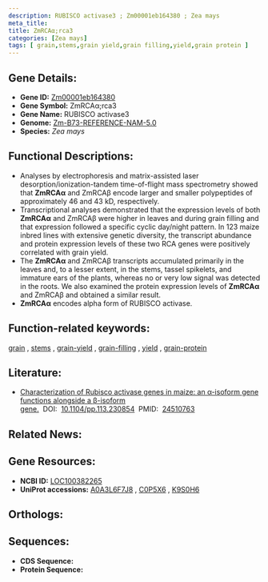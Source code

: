 ```yaml
---
description: RUBISCO activase3 ; Zm00001eb164380 ; Zea mays
meta_title:
title: ZmRCAα;rca3
categories: [Zea mays]
tags: [ grain,stems,grain yield,grain filling,yield,grain protein ]
---
```


## Gene Details:
- **Gene ID:**	[Zm00001eb164380](https://www.maizegdb.org/gene_center/gene/Zm00001eb164380)
- **Gene Symbol:** ZmRCAα;rca3
- **Gene Name:** RUBISCO activase3
- **Genome:** [Zm-B73-REFERENCE-NAM-5.0](https://www.maizegdb.org/genome/assembly/Zm-B73-REFERENCE-NAM-5.0)
- **Species:** *Zea mays*

## Functional Descriptions:
   - Analyses by electrophoresis and matrix-assisted laser desorption/ionization-tandem time-of-flight mass spectrometry showed that **ZmRCAα** and ZmRCAβ encode larger and smaller polypeptides of approximately 46 and 43 kD, respectively.
   - Transcriptional analyses demonstrated that the expression levels of both **ZmRCAα** and ZmRCAβ were higher in leaves and during grain filling and that expression followed a specific cyclic day/night pattern. In 123 maize inbred lines with extensive genetic diversity, the transcript abundance and protein expression levels of these two RCA genes were positively correlated with grain yield.
   - The **ZmRCAα** and ZmRCAβ transcripts accumulated primarily in the leaves and, to a lesser extent, in the stems, tassel spikelets, and immature ears of the plants, whereas no or very low signal was detected in the roots. We also examined the protein expression levels of **ZmRCAα** and ZmRCAβ and obtained a similar result.
   - **ZmRCAα** encodes alpha form of RUBISCO activase.

## Function-related keywords:
[grain](/tags/grain/)&nbsp;,&nbsp;[stems](/tags/stems/)&nbsp;,&nbsp;[grain-yield](/tags/grain-yield/)&nbsp;,&nbsp;[grain-filling](/tags/grain-filling/)&nbsp;,&nbsp;[yield](/tags/yield/)&nbsp;,&nbsp;[grain-protein](/tags/grain-protein/)

## Literature:
   - [Characterization of Rubisco activase genes in maize: an α-isoform gene functions alongside a β-isoform gene.]( https://www.ncbi.nlm.nih.gov/pmc/articles/PMC3982765/)&nbsp;&nbsp;DOI:&nbsp;&nbsp;[10.1104/pp.113.230854](https://www.ncbi.nlm.nih.gov/pmc/articles/PMC3982765/)&nbsp;&nbsp;PMID:&nbsp;&nbsp;[24510763](https://pubmed.ncbi.nlm.nih.gov/24510763/)

## Related News:

## Gene Resources:
- **NCBI ID:**  [LOC100382265](https://www.ncbi.nlm.nih.gov/gene/?term=LOC100382265)
- **UniProt accessions:** [A0A3L6F7J8](https://www.uniprot.org/uniprotkb/A0A3L6F7J8/entry)&nbsp;,&nbsp;[C0P5X6](https://www.uniprot.org/uniprotkb/C0P5X6/entry)&nbsp;,&nbsp;[K9S0H6](https://www.uniprot.org/uniprotkb/K9S0H6/entry)

## Orthologs:

## Sequences:
- **CDS Sequence:**
- **Protein Sequence:**
